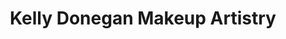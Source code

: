 ---
title: "Kelly Donegan Makeup Artistry"
url: /ardee/kelly-donegan-makeup-artistry/
shop: beauty
---